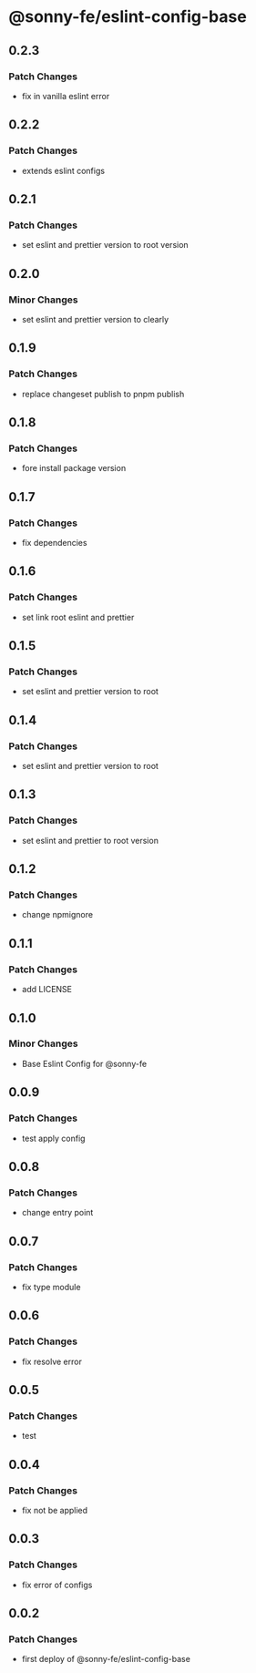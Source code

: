 # @sonny-fe/eslint-config-base

## 0.2.3

### Patch Changes

- fix in vanilla eslint error

## 0.2.2

### Patch Changes

- extends eslint configs

## 0.2.1

### Patch Changes

- set eslint and prettier version to root version

## 0.2.0

### Minor Changes

- set eslint and prettier version to clearly

## 0.1.9

### Patch Changes

- replace changeset publish to pnpm publish

## 0.1.8

### Patch Changes

- fore install package version

## 0.1.7

### Patch Changes

- fix dependencies

## 0.1.6

### Patch Changes

- set link root eslint and prettier

## 0.1.5

### Patch Changes

- set eslint and prettier version to root

## 0.1.4

### Patch Changes

- set eslint and prettier version to root

## 0.1.3

### Patch Changes

- set eslint and prettier to root version

## 0.1.2

### Patch Changes

- change npmignore

## 0.1.1

### Patch Changes

- add LICENSE

## 0.1.0

### Minor Changes

- Base Eslint Config for @sonny-fe

## 0.0.9

### Patch Changes

- test apply config

## 0.0.8

### Patch Changes

- change entry point

## 0.0.7

### Patch Changes

- fix type module

## 0.0.6

### Patch Changes

- fix resolve error

## 0.0.5

### Patch Changes

- test

## 0.0.4

### Patch Changes

- fix not be applied

## 0.0.3

### Patch Changes

- fix error of configs

## 0.0.2

### Patch Changes

- first deploy of @sonny-fe/eslint-config-base
